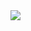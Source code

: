 <img src = "https://media.giphy.com/media/v1.Y2lkPTc5MGI3NjExejE5eGg4bnc4MGE1a3d5M2QzdWxhNDUwc2ptMmJkYm1taHlzNGNtcyZlcD12MV9pbnRlcm5hbF9naWZfYnlfaWQmY3Q9Zw/3NwM7GbBCfyfECruQk/giphy.gif">







<!--
**Adil0710/Adil0710** is a ✨ _special_ ✨ repository because its `README.md` (this file) appears on your GitHub profile.

Here are some ideas to get you started:

- 🔭 I’m currently working on ...
- 🌱 I’m currently learning ...
- 👯 I’m looking to collaborate on ...
- 🤔 I’m looking for help with ...
- 💬 Ask me about ...
- 📫 How to reach me: ...
- 😄 Pronouns: ...
- ⚡ Fun fact: ...
-->

